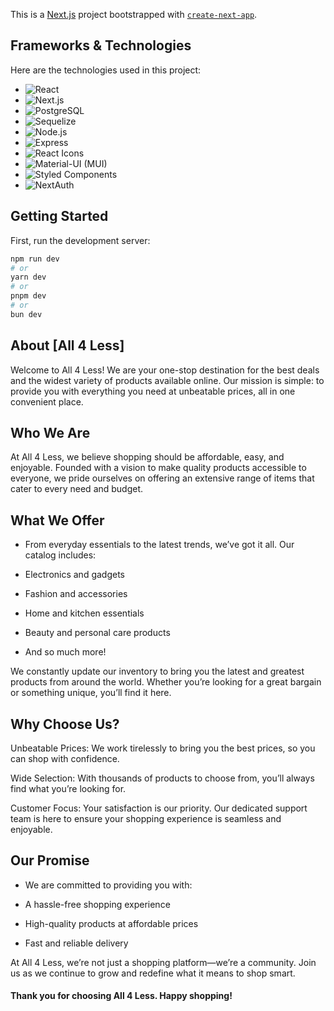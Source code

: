 This is a [Next.js](https://nextjs.org) project bootstrapped with [`create-next-app`](https://nextjs.org/docs/app/api-reference/cli/create-next-app).

## Frameworks & Technologies

Here are the technologies used in this project:

- ![React](https://img.shields.io/badge/-React-61DAFB?logo=react&logoColor=white)
- ![Next.js](https://img.shields.io/badge/-Next.js-000000?logo=nextdotjs&logoColor=white)
- ![PostgreSQL](https://img.shields.io/badge/-PostgreSQL-336791?logo=postgresql&logoColor=white)
- ![Sequelize](https://img.shields.io/badge/-Sequelize-52B0E7?logo=sequelize&logoColor=white)
- ![Node.js](https://img.shields.io/badge/-Node.js-339933?logo=node.js&logoColor=white)
- ![Express](https://img.shields.io/badge/-Express-000000?logo=express&logoColor=white)
- ![React Icons](https://img.shields.io/badge/-React%20Icons-EFD81D?logo=react&logoColor=white)
- ![Material-UI (MUI)](https://img.shields.io/badge/-Material%20UI-007FFF?logo=mui&logoColor=white)
- ![Styled Components](https://img.shields.io/badge/-Styled%20Components-DB7093?logo=styled-components&logoColor=white)
- ![NextAuth](https://img.shields.io/badge/-NextAuth-000000?logoColor=white)



## Getting Started

First, run the development server:

```bash
npm run dev
# or
yarn dev
# or
pnpm dev
# or
bun dev
```

## About [All 4 Less]

Welcome to All 4 Less! We are your one-stop destination for the best deals and the widest variety of products available online. Our mission is simple: to provide you with everything you need at unbeatable prices, all in one convenient place.

## Who We Are

At All 4 Less, we believe shopping should be affordable, easy, and enjoyable. Founded with a vision to make quality products accessible to everyone, we pride ourselves on offering an extensive range of items that cater to every need and budget.

## What We Offer

* From everyday essentials to the latest trends, we’ve got it all. Our catalog includes:

* Electronics and gadgets

* Fashion and accessories

* Home and kitchen essentials

* Beauty and personal care products

* And so much more!

 We constantly update our inventory to bring you the latest and greatest products from around the world. Whether you’re looking for a great bargain or something unique, you’ll find it here.

## Why Choose Us?

Unbeatable Prices: We work tirelessly to bring you the best prices, so you can shop with confidence.

Wide Selection: With thousands of products to choose from, you’ll always find what you’re looking for.

Customer Focus: Your satisfaction is our priority. Our dedicated support team is here to ensure your shopping experience is seamless and enjoyable.

## Our Promise

- We are committed to providing you with:

- A hassle-free shopping experience

- High-quality products at affordable prices

- Fast and reliable delivery

At All 4 Less, we’re not just a shopping platform—we’re a community. Join us as we continue to grow and redefine what it means to shop smart.

#### Thank you for choosing All 4 Less. Happy shopping!

